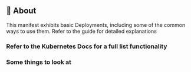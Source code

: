 ## 🧐 About <a name = "about"></a>
This manifest exhibits basic Deployments, including some of the common ways to use them. Refer to the guide for detailed explanations

### Refer to the Kubernetes Docs for a full list functionality

### Some things to look at


